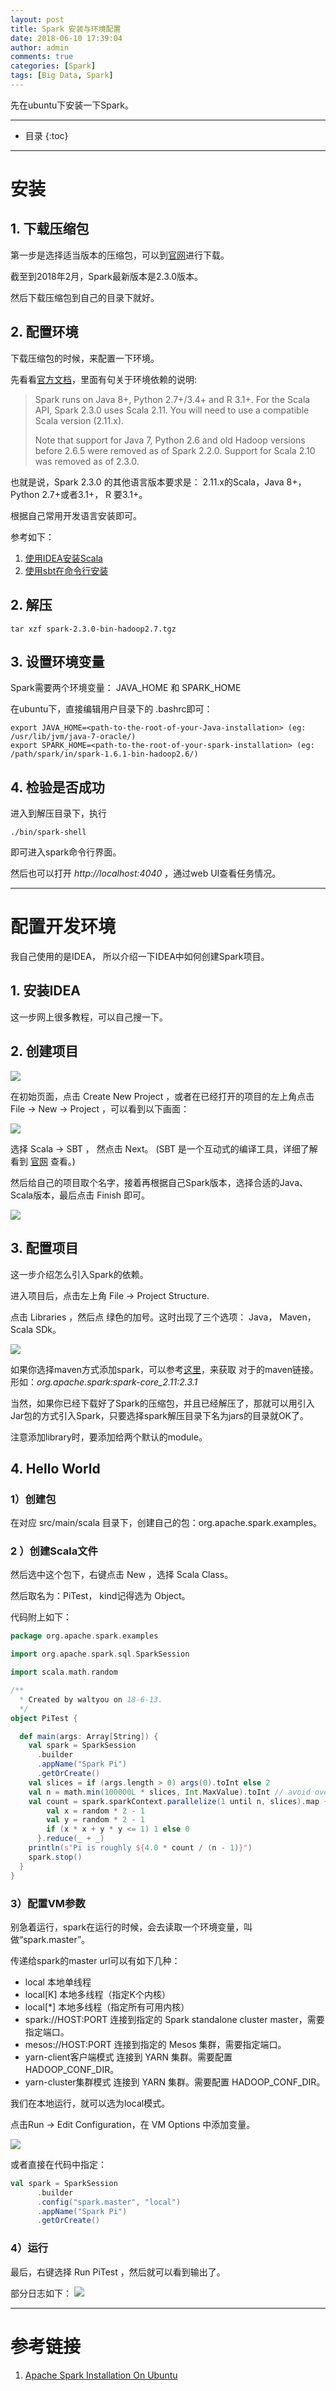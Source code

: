 ```yaml
---
layout: post
title: Spark 安装与环境配置
date: 2018-06-10 17:39:04
author: admin
comments: true
categories: [Spark]
tags: [Big Data, Spark]
---
```


先在ubuntu下安装一下Spark。

<!-- more -->
---



* 目录
{:toc}
---

# 安装

## 1. 下载压缩包

第一步是选择适当版本的压缩包，可以到[官网](http://spark.apache.org/downloads.html)进行下载。

截至到2018年2月，Spark最新版本是2.3.0版本。

然后下载压缩包到自己的目录下就好。

## 2. 配置环境

下载压缩包的时候，来配置一下环境。

先看看[官方文档](http://spark.apache.org/docs/2.3.0/)，里面有句关于环境依赖的说明:

> Spark runs on Java 8+, Python 2.7+/3.4+ and R 3.1+. For the Scala API, Spark 2.3.0 uses Scala 2.11. You will need to use a compatible Scala version (2.11.x).
>
> Note that support for Java 7, Python 2.6 and old Hadoop versions before 2.6.5 were removed as of Spark 2.2.0. Support for Scala 2.10 was removed as of 2.3.0.

也就是说，Spark 2.3.0 的其他语言版本要求是： 2.11.x的Scala，Java 8+，Python 2.7+或者3.1+， R 要3.1+。

根据自己常用开发语言安装即可。

参考如下：
1. [使用IDEA安装Scala](https://docs.scala-lang.org/getting-started-intellij-track/getting-started-with-scala-in-intellij.html)
2. [使用sbt在命令行安装](https://docs.scala-lang.org/getting-started-sbt-track/getting-started-with-scala-and-sbt-on-the-command-line.html)

## 2. 解压

```shell
tar xzf spark-2.3.0-bin-hadoop2.7.tgz
```

## 3. 设置环境变量

Spark需要两个环境变量： JAVA_HOME 和 SPARK_HOME

在ubuntu下，直接编辑用户目录下的 .bashrc即可：
```
export JAVA_HOME=<path-to-the-root-of-your-Java-installation> (eg: /usr/lib/jvm/java-7-oracle/)
export SPARK_HOME=<path-to-the-root-of-your-spark-installation> (eg: /path/spark/in/spark-1.6.1-bin-hadoop2.6/)
```

## 4. 检验是否成功

进入到解压目录下，执行
```
./bin/spark-shell
```
即可进入spark命令行界面。

然后也可以打开 _http://localhost:4040_ ，通过web UI查看任务情况。

---

# 配置开发环境

我自己使用的是IDEA， 所以介绍一下IDEA中如何创建Spark项目。

## 1. 安装IDEA

这一步网上很多教程，可以自己搜一下。

## 2. 创建项目

[![](/images/posts/idea-spark-1.png)](/images/posts/idea-spark-1.png)

在初始页面，点击 Create New Project ，或者在已经打开的项目的左上角点击File -> New -> Project ，可以看到以下画面：

[![](/images/posts/idea-spark-2.png)](/images/posts/idea-spark-2.png)

选择 Scala -> SBT ， 然点击 Next。 (SBT 是一个互动式的编译工具，详细了解看到 [官网](https://www.scala-sbt.org/) 查看。)

然后给自己的项目取个名字，接着再根据自己Spark版本，选择合适的Java、Scala版本，最后点击 Finish 即可。

[![](/images/posts/idea-spark-3.png)](/images/posts/idea-spark-3.png)

## 3. 配置项目

这一步介绍怎么引入Spark的依赖。

进入项目后，点击左上角 File -> Project Structure.

点击 Libraries ，然后点 绿色的加号。这时出现了三个选项： Java， Maven， Scala SDk。

[![](/images/posts/idea-spark-4.png)](/images/posts/idea-spark-4.png)

如果你选择maven方式添加spark，可以参考[这里](http://search.maven.org/#search%7Cga%7C1%7Cg%3A%22org.apache.spark%22)，来获取 对于的maven链接。形如：*org.apache.spark:spark-core_2.11:2.3.1*

当然，如果你已经下载好了Spark的压缩包，并且已经解压了，那就可以用引入Jar包的方式引入Spark，只要选择spark解压目录下名为jars的目录就OK了。

注意添加library时，要添加给两个默认的module。

## 4. Hello World

### 1）创建包

在对应 src/main/scala 目录下，创建自己的包：org.apache.spark.examples。

### 2 ）创建Scala文件

然后选中这个包下，右键点击 New ，选择 Scala Class。

然后取名为：PiTest， kind记得选为 Object。

代码附上如下：

```scala
package org.apache.spark.examples

import org.apache.spark.sql.SparkSession

import scala.math.random

/**
  * Created by waltyou on 18-6-13.
  */
object PiTest {

  def main(args: Array[String]) {
    val spark = SparkSession
      .builder
      .appName("Spark Pi")
      .getOrCreate()
    val slices = if (args.length > 0) args(0).toInt else 2
    val n = math.min(100000L * slices, Int.MaxValue).toInt // avoid overflow
    val count = spark.sparkContext.parallelize(1 until n, slices).map { i =>
        val x = random * 2 - 1
        val y = random * 2 - 1
        if (x * x + y * y <= 1) 1 else 0
      }.reduce(_ + _)
    println(s"Pi is roughly ${4.0 * count / (n - 1)}")
    spark.stop()
  }
}

```
### 3）配置VM参数

别急着运行，spark在运行的时候，会去读取一个环境变量，叫做“spark.master”。

传递给spark的master url可以有如下几种：
- local 本地单线程
- local[K] 本地多线程（指定K个内核）
- local[*] 本地多线程（指定所有可用内核）
- spark://HOST:PORT 连接到指定的 Spark standalone cluster master，需要指定端口。
- mesos://HOST:PORT 连接到指定的 Mesos 集群，需要指定端口。
- yarn-client客户端模式 连接到 YARN 集群。需要配置 HADOOP_CONF_DIR。
- yarn-cluster集群模式 连接到 YARN 集群。需要配置 HADOOP_CONF_DIR。

我们在本地运行，就可以选为local模式。

点击Run -> Edit Configuration，在 VM Options 中添加变量。

[![](/images/posts/idea-spark-4.png)](/images/posts/idea-spark-6.png)

或者直接在代码中指定：

```scala
val spark = SparkSession
      .builder
      .config("spark.master", "local")
      .appName("Spark Pi")
      .getOrCreate()
```

### 4）运行
最后，右键选择 Run PiTest ，然后就可以看到输出了。

部分日志如下：
[![](/images/posts/idea-spark-5.png)](/images/posts/idea-spark-5.png)


---

# 参考链接
1. [Apache Spark Installation On Ubuntu](https://data-flair.training/blogs/apache-spark-installation-on-ubuntu/)
